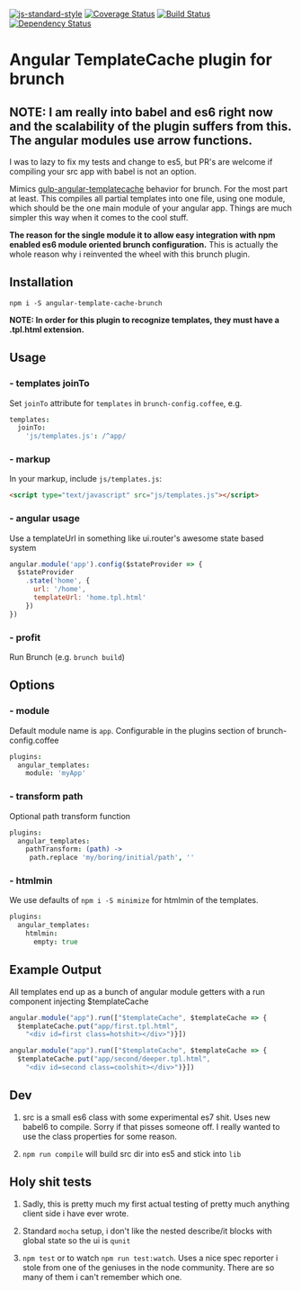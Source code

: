 
[![js-standard-style](https://img.shields.io/badge/code%20style-standard-brightgreen.svg?style=flat)](http://standardjs.com/)
[![Coverage Status](https://coveralls.io/repos/j-walker23/angular-template-cache-brunch/badge.svg?branch=develop&service=github)](https://coveralls.io/github/j-walker23/angular-template-cache-brunch?branch=develop)
[![Build Status](https://travis-ci.org/j-walker23/angular-template-cache-brunch.svg?branch=master)](https://travis-ci.org/j-walker23/angular-template-cache-brunch)
[![Dependency Status](https://david-dm.org/j-walker23/angular-template-cache-brunch.svg)](https://david-dm.org/j-walker23/angular-template-cache-brunch)

# Angular TemplateCache plugin for brunch

## NOTE: I am really into babel and es6 right now and the scalability of the plugin suffers from this. The angular modules use arrow functions.
I was to lazy to fix my tests and change to es5, but PR's are welcome if compiling your src app with babel is not an option.

Mimics [gulp-angular-templatecache](https://github.com/miickel/gulp-angular-templatecache) behavior for brunch.
For the most part at least.
This compiles all partial templates into one file, using one module, which should be the one main module of your angular app.
Things are much simpler this way when it comes to the cool stuff.

**The reason for the single module it to allow easy integration with npm enabled es6 module oriented brunch configuration.**
This is actually the whole reason why i reinvented the wheel with this brunch plugin.

## Installation
`npm i -S angular-template-cache-brunch`

**NOTE: In order for this plugin to recognize templates, they must have a .tpl.html extension.**

## Usage

### - templates joinTo
Set `joinTo` attribute for `templates` in `brunch-config.coffee`, e.g.

```coffee
templates:
  joinTo:
    'js/templates.js': /^app/
```


### - markup
In your markup, include `js/templates.js`:

```html
<script type="text/javascript" src="js/templates.js"></script>
```

### - angular usage
Use a templateUrl in something like ui.router's awesome state based system

```javascript
angular.module('app').config($stateProvider => {
  $stateProvider
    .state('home', {
      url: '/home',
      templateUrl: 'home.tpl.html'
    })
})
```


### - profit
Run Brunch (e.g. `brunch build`)


## Options

### - module
Default module name is `app`. Configurable in the plugins section of brunch-config.coffee

```coffee
plugins:
  angular_templates:
    module: 'myApp'
```

### - transform path
Optional path transform function

```coffee
plugins:
  angular_templates:
    pathTransform: (path) ->
     path.replace 'my/boring/initial/path', ''
```

### - htmlmin
We use defaults of `npm i -S minimize` for htmlmin of the templates.

```coffee
plugins:
  angular_templates:
    htmlmin:
      empty: true
```

## Example Output
All templates end up as a bunch of angular module getters with a run component injecting $templateCache

```javascript
angular.module("app").run(["$templateCache", $templateCache => {
  $templateCache.put("app/first.tpl.html",
    "<div id=first class=hotshit></div>")}])

angular.module("app").run(["$templateCache", $templateCache => {
  $templateCache.put("app/second/deeper.tpl.html",
    "<div id=second class=coolshit></div>")}])
```


## Dev

1. src is a small es6 class with some experimental es7 shit. Uses new babel6 to compile.
   Sorry if that pisses someone off. I really wanted to use the class properties for some reason.

2. `npm run compile` will build src dir into es5 and stick into `lib`

## Holy shit tests

1. Sadly, this is pretty much my first actual testing of pretty much anything client side i have ever wrote.   
  2. Standard `mocha` setup, i don't like the nested describe/it blocks with global state so the ui is `qunit`  

  1. `npm test` or to watch `npm run test:watch`. Uses a nice spec reporter i stole from one of the geniuses in the node community.
   There are so many of them i can't remember which one.

